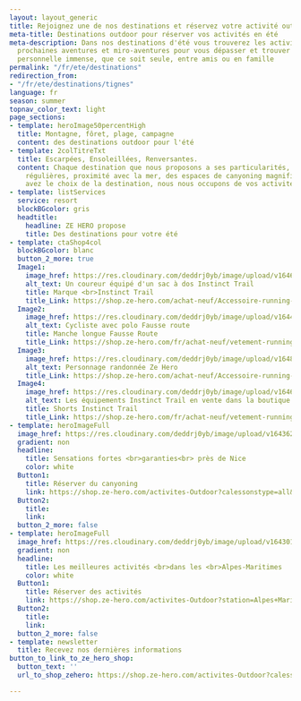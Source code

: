 ```yaml
---
layout: layout_generic
title: Rejoignez une de nos destinations et réservez votre activité outdoor de l'été
meta-title: Destinations outdoor pour réserver vos activités en été
meta-description: Dans nos destinations d'été vous trouverez les activités de vos
  prochaines aventures et miro-aventures pour vous dépasser et trouver une satisfaction
  personnelle immense, que ce soit seule, entre amis ou en famille
permalink: "/fr/ete/destinations"
redirection_from:
- "/fr/ete/destinations/tignes"
language: fr
season: summer
topnav_color_text: light
page_sections:
- template: heroImage50percentHigh
  title: Montagne, fôret, plage, campagne
  content: des destinations outdoor pour l'été
- template: 2colTitreTxt
  title: Escarpées, Ensoleillées, Renversantes.
  content: Chaque destination que nous proposons a ses particularités, des vagues
    régulières, proximité avec la mer, des espaces de canyoning magnifiques etc. Vous
    avez le choix de la destination, nous nous occupons de vos activités
- template: listServices
  service: resort
  blockBGcolor: gris
  headtitle:
    headline: ZE HERO propose
    title: Des destinations pour votre été
- template: ctaShop4col
  blockBGcolor: blanc
  button_2_more: true
  Image1:
    image_href: https://res.cloudinary.com/deddrj0yb/image/upload/v1646751094/website/Instinct%20Trail/Instinct_trail_homme_collection_wbzqdp.webp
    alt_text: Un coureur équipé d'un sac à dos Instinct Trail
    title: Marque <br>Instinct Trail
    title_Link: https://shop.ze-hero.com/achat-neuf/Accessoire-running-et-trail/Sac-et-Sac-%C3%A0-dos-running
  Image2:
    image_href: https://res.cloudinary.com/deddrj0yb/image/upload/v1644593940/website/marques/Fausse%20Route/fausseroute-vetement-outdoor-58_cv3iam.jpg
    alt_text: Cycliste avec polo Fausse route
    title: Manche longue Fausse Route
    title_Link: https://shop.ze-hero.com/fr/achat-neuf/vetement-running?ca_brand=Fausse+Route&ca_type_gender=all
  Image3:
    image_href: https://res.cloudinary.com/deddrj0yb/image/upload/v1648196348/website/assets/Personnages%20poses/RandoHiver.png
    alt_text: Personnage randonnée Ze Hero
    title_Link: https://shop.ze-hero.com/achat-neuf/Accessoire-running-et-trail/Sac-et-Sac-%C3%A0-dos-running
  Image4:
    image_href: https://res.cloudinary.com/deddrj0yb/image/upload/v1646751112/website/Instinct%20Trail/Instinct_trail_collection_pbjwti.webp
    alt_text: Les équipements Instinct Trail en vente dans la boutique ZE HERO
    title: Shorts Instinct Trail
    title_Link: https://shop.ze-hero.com/fr/achat-neuf/vetement-running?ca_brand=Instinct+Trail+Inspired&ca_type_gender=all
- template: heroImageFull
  image_href: https://res.cloudinary.com/deddrj0yb/image/upload/v1643629416/website/Canyoning%2006/GPTempDownload_2_o77y31.jpg
  gradient: non
  headline:
    title: Sensations fortes <br>garanties<br> près de Nice
    color: white
  Button1:
    title: Réserver du canyoning
    link: https://shop.ze-hero.com/activites-Outdoor?calessonstype=all&catypegenderlistsummer=all&calessonsactivitytype=Canyoning&start-date=
  Button2:
    title: 
    link: 
  button_2_more: false
- template: heroImageFull
  image_href: https://res.cloudinary.com/deddrj0yb/image/upload/v1643010436/website/summer/juliette-g-bmBLu_oAEj8-unsplash_ozjgu4.jpg
  gradient: non
  headline:
    title: Les meilleures activités <br>dans les <br>Alpes-Maritimes
    color: white
  Button1:
    title: Réserver des activités
    link: https://shop.ze-hero.com/activites-Outdoor?station=Alpes+Maritimes+%2806%29&calessonstype=all&catypegenderlistsummer=all&calessonsactivitytype=Parapente&start-date=
  Button2:
    title: 
    link: 
  button_2_more: false
- template: newsletter
  title: Recevez nos dernières informations
button_to_link_to_ze_hero_shop:
  button_text: ''
  url_to_shop_zehero: https://shop.ze-hero.com/activites-Outdoor?calessonstype=all&catypegenderlistsummer=all&calessonsactivitytype=Canyoning&start-date=

---
```

